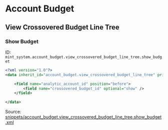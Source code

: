 # Account Budget
## View Crossovered Budget Line Tree  
### Show Budget  
ID: `mint_system.account_budget.view_crossovered_budget_line_tree.show_budget`  
```xml
<?xml version="1.0"?>
<data inherit_id="account_budget.view_crossovered_budget_line_tree" priority="50">

	<field name="analytic_account_id" position="before">
		<field name="crossovered_budget_id" optional="show" />
	</field>

</data>
```
Source: [snippets/account_budget.view_crossovered_budget_line_tree.show_budget.xml](https://github.com/Mint-System/Odoo-Development/tree/14.0/snippets/account_budget.view_crossovered_budget_line_tree.show_budget.xml)

